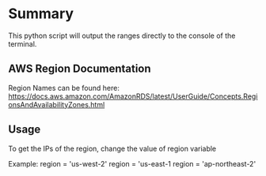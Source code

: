 # Summary
This python script will output the ranges directly to the console of the terminal.

## AWS Region Documentation

Region Names can be found here: https://docs.aws.amazon.com/AmazonRDS/latest/UserGuide/Concepts.RegionsAndAvailabilityZones.html

## Usage

To get the IPs of the region, change the value of region variable

Example:
region = 'us-west-2'
region = 'us-east-1
region = 'ap-northeast-2'
